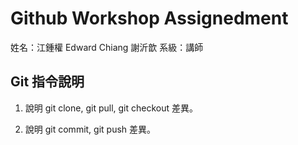 # Github Workshop Assignedment

姓名：江鍾權 Edward Chiang  謝沂歆
系級：講師

## Git 指令說明

1. 說明 git clone, git pull, git checkout 差異。

2. 說明 git commit, git push 差異。
